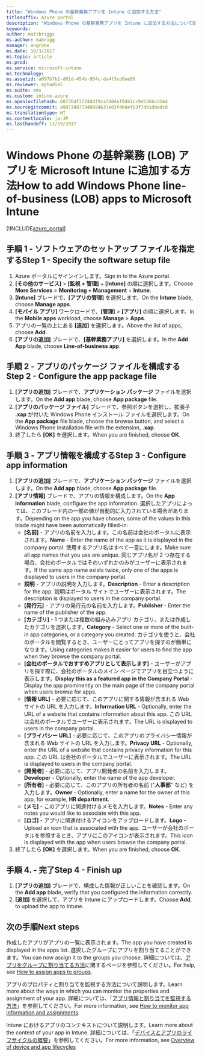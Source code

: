 ```yaml
---
title: "Windows Phone の基幹業務アプリを Intune に追加する方法"
titlesuffix: Azure portal
description: "Windows Phone の基幹業務アプリを Intune に追加する方法について説明します。\""
keywords: 
author: mattbriggs
ms.author: mabrigg
manager: angrobe
ms.date: 10/3/2017
ms.topic: article
ms.prod: 
ms.service: microsoft-intune
ms.technology: 
ms.assetid: a097b7b2-d01d-454b-954c-da4f3cd0ae86
ms.reviewer: mghadial
ms.suite: ems
ms.custom: intune-azure
ms.openlocfilehash: 60776df3774d4f9ca7404ef04b1cc94536bcd164
ms.sourcegitcommit: a9d734877340894637e03f4b4ef83f7d01ddedc8
ms.translationtype: HT
ms.contentlocale: ja-JP
ms.lasthandoff: 12/19/2017
---
```

# <a name="how-to-add-windows-phone-line-of-business-lob-apps-to-microsoft-intune"></a><span data-ttu-id="934dd-103">Windows Phone の基幹業務 (LOB) アプリを Microsoft Intune に追加する方法</span><span class="sxs-lookup"><span data-stu-id="934dd-103">How to add Windows Phone line-of-business (LOB) apps to Microsoft Intune</span></span>

[!INCLUDE[azure_portal](./includes/azure_portal.md)]


## <a name="step-1---specify-the-software-setup-file"></a><span data-ttu-id="934dd-104">手順 1 - ソフトウェアのセットアップ ファイルを指定する</span><span class="sxs-lookup"><span data-stu-id="934dd-104">Step 1 - Specify the software setup file</span></span>

1. <span data-ttu-id="934dd-105">Azure ポータルにサインインします。</span><span class="sxs-lookup"><span data-stu-id="934dd-105">Sign in to the Azure portal.</span></span>
2. <span data-ttu-id="934dd-106">**[その他のサービス]** > **[監視 + 管理]** + **[Intune]** の順に選択します。</span><span class="sxs-lookup"><span data-stu-id="934dd-106">Choose **More Services** > **Monitoring + Management** + **Intune**.</span></span>
3. <span data-ttu-id="934dd-107">**[Intune]** ブレードで、**[アプリの管理]** を選択します。</span><span class="sxs-lookup"><span data-stu-id="934dd-107">On the **Intune** blade, choose **Manage apps**.</span></span>
4. <span data-ttu-id="934dd-108">**[モバイル アプリ]** ワークロードで、**[管理]** > **[アプリ]** の順に選択します。</span><span class="sxs-lookup"><span data-stu-id="934dd-108">In the **Mobile apps** workload, choose **Manage** > **Apps**.</span></span>
5. <span data-ttu-id="934dd-109">アプリの一覧の上にある **[追加]** を選択します。</span><span class="sxs-lookup"><span data-stu-id="934dd-109">Above the list of apps, choose **Add**.</span></span>
6. <span data-ttu-id="934dd-110">**[アプリの追加]** ブレードで、**[基幹業務アプリ]** を選択します。</span><span class="sxs-lookup"><span data-stu-id="934dd-110">In the **Add App** blade, choose **Line-of-business app**.</span></span>

## <a name="step-2---configure-the-app-package-file"></a><span data-ttu-id="934dd-111">手順 2 - アプリのパッケージ ファイルを構成する</span><span class="sxs-lookup"><span data-stu-id="934dd-111">Step 2 - Configure the app package file</span></span>

1. <span data-ttu-id="934dd-112">**[アプリの追加]** ブレードで、**アプリケーション パッケージ** ファイルを選択します。</span><span class="sxs-lookup"><span data-stu-id="934dd-112">On the **Add app** blade, choose **App package** file.</span></span>
2. <span data-ttu-id="934dd-113">**[アプリのパッケージ ファイル]** ブレードで、参照ボタンを選択し、拡張子 **.xap** が付いた Windows Phone インストール ファイルを選択します。</span><span class="sxs-lookup"><span data-stu-id="934dd-113">On the **App package** file blade, choose the browse button, and select a Windows Phone installation file with the extension, **.xap**.</span></span>
3. <span data-ttu-id="934dd-114">終了したら **[OK]** を選択します。</span><span class="sxs-lookup"><span data-stu-id="934dd-114">When you are finished, choose **OK**.</span></span>


## <a name="step-3---configure-app-information"></a><span data-ttu-id="934dd-115">手順 3 - アプリ情報を構成する</span><span class="sxs-lookup"><span data-stu-id="934dd-115">Step 3 - Configure app information</span></span>

1. <span data-ttu-id="934dd-116">**[アプリの追加]** ブレードで、**アプリケーション パッケージ** ファイルを選択します。</span><span class="sxs-lookup"><span data-stu-id="934dd-116">On the **Add app** blade, choose **App package** file.</span></span>
2. <span data-ttu-id="934dd-117">**[アプリ情報]** ブレードで、アプリの情報を構成します。</span><span class="sxs-lookup"><span data-stu-id="934dd-117">On the **App information** blade, configure the app information.</span></span> <span data-ttu-id="934dd-118">選択したアプリによっては、このブレード内の一部の値が自動的に入力されている場合があります。</span><span class="sxs-lookup"><span data-stu-id="934dd-118">Depending on the app you have chosen, some of the values in this blade might have been automatically filled-in:</span></span>
    - <span data-ttu-id="934dd-119">**[名前]** - アプリの名前を入力します。この名前は会社のポータルに表示されます。</span><span class="sxs-lookup"><span data-stu-id="934dd-119">**Name** - Enter the name of the app as it is displayed in the company portal.</span></span> <span data-ttu-id="934dd-120">使用するアプリ名はすべて一意にします。</span><span class="sxs-lookup"><span data-stu-id="934dd-120">Make sure all app names that you use are unique.</span></span> <span data-ttu-id="934dd-121">同じアプリ名が 2 つ存在する場合、会社のポータルではそのいずれかのみがユーザーに表示されます。</span><span class="sxs-lookup"><span data-stu-id="934dd-121">If the same app name exists twice, only one of the apps is displayed to users in the company portal.</span></span>
    - <span data-ttu-id="934dd-122">**説明** - アプリの説明を入力します。</span><span class="sxs-lookup"><span data-stu-id="934dd-122">**Description** - Enter a description for the app.</span></span> <span data-ttu-id="934dd-123">説明はポータル サイトでユーザーに表示されます。</span><span class="sxs-lookup"><span data-stu-id="934dd-123">The description is displayed to users in the company portal.</span></span>
    - <span data-ttu-id="934dd-124">**[発行元]** - アプリの発行元の名前を入力します。</span><span class="sxs-lookup"><span data-stu-id="934dd-124">**Publisher** - Enter the name of the publisher of the app.</span></span>
    - <span data-ttu-id="934dd-125">**[カテゴリ]** - 1 つまたは複数の組み込みアプリ カテゴリ、または作成したカテゴリを選択します。</span><span class="sxs-lookup"><span data-stu-id="934dd-125">**Category** - Select one or more of the built-in app categories, or a category you created.</span></span> <span data-ttu-id="934dd-126">カテゴリを使うと、会社のポータルを閲覧するとき、ユーザーにとってアプリを探すのが簡単になります。</span><span class="sxs-lookup"><span data-stu-id="934dd-126">Using categories makes it easier for users to find the app when they browse the company portal.</span></span>
    - <span data-ttu-id="934dd-127">**[会社のポータルでおすすめアプリとして表示します]** - ユーザーがアプリを探す際に、会社のポータルのメイン ページでアプリを目立つように表示します。</span><span class="sxs-lookup"><span data-stu-id="934dd-127">**Display this as a featured app in the Company Portal** - Display the app prominently on the main page of the company portal when users browse for apps.</span></span>
    - <span data-ttu-id="934dd-128">**[情報 URL]** - 必要に応じて、このアプリに関する情報が含まれる Web サイトの URL を入力します。</span><span class="sxs-lookup"><span data-stu-id="934dd-128">**Information URL** - Optionally, enter the URL of a website that contains information about this app.</span></span> <span data-ttu-id="934dd-129">この URL は会社のポータルでユーザーに表示されます。</span><span class="sxs-lookup"><span data-stu-id="934dd-129">The URL is displayed to users in the company portal.</span></span>
    - <span data-ttu-id="934dd-130">**[プライバシー URL]** - 必要に応じて、このアプリのプライバシー情報が含まれる Web サイトの URL を入力します。</span><span class="sxs-lookup"><span data-stu-id="934dd-130">**Privacy URL** - Optionally, enter the URL of a website that contains privacy information for this app.</span></span> <span data-ttu-id="934dd-131">この URL は会社のポータルでユーザーに表示されます。</span><span class="sxs-lookup"><span data-stu-id="934dd-131">The URL is displayed to users in the company portal.</span></span>
    - <span data-ttu-id="934dd-132">**[開発者]** - 必要に応じて、アプリ開発者の名前を入力します。</span><span class="sxs-lookup"><span data-stu-id="934dd-132">**Developer** - Optionally, enter the name of the app developer.</span></span>
    - <span data-ttu-id="934dd-133">**[所有者]** - 必要に応じて、このアプリの所有者の名前 ("**人事部**" など) を入力します。</span><span class="sxs-lookup"><span data-stu-id="934dd-133">**Owner** - Optionally, enter a name for the owner of this app, for example, **HR department**.</span></span>
    - <span data-ttu-id="934dd-134">**[メモ]** - このアプリに関連付けるメモを入力します。</span><span class="sxs-lookup"><span data-stu-id="934dd-134">**Notes** - Enter any notes you would like to associate with this app.</span></span>
    - <span data-ttu-id="934dd-135">**[ロゴ]** - アプリに関連付けるアイコンをアップロードします。</span><span class="sxs-lookup"><span data-stu-id="934dd-135">**Logo** - Upload an icon that is associated with the app.</span></span> <span data-ttu-id="934dd-136">ユーザーが会社のポータルを参照するとき、アプリにこのアイコンが表示されます。</span><span class="sxs-lookup"><span data-stu-id="934dd-136">This icon is displayed with the app when users browse the company portal.</span></span>
3. <span data-ttu-id="934dd-137">終了したら **[OK]** を選択します。</span><span class="sxs-lookup"><span data-stu-id="934dd-137">When you are finished, choose **OK**.</span></span>

## <a name="step-4---finish-up"></a><span data-ttu-id="934dd-138">手順 4. - 完了</span><span class="sxs-lookup"><span data-stu-id="934dd-138">Step 4 - Finish up</span></span>

1. <span data-ttu-id="934dd-139">**[アプリの追加]** ブレードで、構成した情報が正しいことを確認します。</span><span class="sxs-lookup"><span data-stu-id="934dd-139">On the **Add app** blade, verify that you configured the information correctly.</span></span>
2. <span data-ttu-id="934dd-140">**[追加]** を選択して、アプリを Intune にアップロードします。</span><span class="sxs-lookup"><span data-stu-id="934dd-140">Choose **Add**, to upload the app to Intune.</span></span>

## <a name="next-steps"></a><span data-ttu-id="934dd-141">次の手順</span><span class="sxs-lookup"><span data-stu-id="934dd-141">Next steps</span></span>

<span data-ttu-id="934dd-142">作成したアプリがアプリの一覧に表示されます。</span><span class="sxs-lookup"><span data-stu-id="934dd-142">The app you have created is displayed in the apps list.</span></span> <span data-ttu-id="934dd-143">選択したグループにアプリを割り当てることができます。</span><span class="sxs-lookup"><span data-stu-id="934dd-143">You can now assign it to the groups you choose.</span></span> <span data-ttu-id="934dd-144">詳細については、[アプリをグループに割り当てる方法](apps-deploy.md)に関するページを参照してください。</span><span class="sxs-lookup"><span data-stu-id="934dd-144">For help, see [How to assign apps to groups](apps-deploy.md).</span></span>

<span data-ttu-id="934dd-145">アプリのプロパティと割り当てを監視する方法について説明します。</span><span class="sxs-lookup"><span data-stu-id="934dd-145">Learn more about the ways in which you can monitor the properties and assignment of your app.</span></span> <span data-ttu-id="934dd-146">詳細については、「[アプリ情報と割り当てを監視する方法](apps-monitor.md)」を参照してください。</span><span class="sxs-lookup"><span data-stu-id="934dd-146">For more information, see [How to monitor app information and assignments](apps-monitor.md).</span></span>

<span data-ttu-id="934dd-147">Intune におけるアプリのコンテキストについて説明します。</span><span class="sxs-lookup"><span data-stu-id="934dd-147">Learn more about the context of your app in Intune.</span></span> <span data-ttu-id="934dd-148">詳細については、「[デバイスとアプリのライフサイクルの概要](introduction-device-app-lifecycles.md)」を参照してください。</span><span class="sxs-lookup"><span data-stu-id="934dd-148">For more information, see [Overview of device and app lifecycles](introduction-device-app-lifecycles.md)</span></span>
